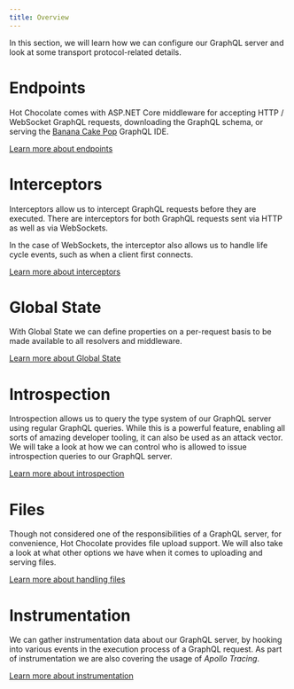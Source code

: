 ```yaml
---
title: Overview
---
```


In this section, we will learn how we can configure our GraphQL server and look at some transport protocol-related details.

# Endpoints

Hot Chocolate comes with ASP.NET Core middleware for accepting HTTP / WebSocket GraphQL requests, downloading the GraphQL schema, or serving the [Banana Cake Pop](/docs/bananacakepop) GraphQL IDE.

[Learn more about endpoints](/docs/hotchocolate/server/endpoints)

# Interceptors

Interceptors allow us to intercept GraphQL requests before they are executed. There are interceptors for both GraphQL requests sent via HTTP as well as via WebSockets.

In the case of WebSockets, the interceptor also allows us to handle life cycle events, such as when a client first connects.

[Learn more about interceptors](/docs/hotchocolate/server/interceptors)

# Global State

With Global State we can define properties on a per-request basis to be made available to all resolvers and middleware.

[Learn more about Global State](/docs/hotchocolate/server/global-state)

# Introspection

Introspection allows us to query the type system of our GraphQL server using regular GraphQL queries. While this is a powerful feature, enabling all sorts of amazing developer tooling, it can also be used as an attack vector. We will take a look at how we can control who is allowed to issue introspection queries to our GraphQL server.

[Learn more about introspection](/docs/hotchocolate/server/introspection)

# Files

Though not considered one of the responsibilities of a GraphQL server, for convenience, Hot Chocolate provides file upload support. We will also take a look at what other options we have when it comes to uploading and serving files.

[Learn more about handling files](/docs/hotchocolate/server/files)

# Instrumentation

We can gather instrumentation data about our GraphQL server, by hooking into various events in the execution process of a GraphQL request. As part of instrumentation we are also covering the usage of _Apollo Tracing_.

[Learn more about instrumentation](/docs/hotchocolate/server/instrumentation)
